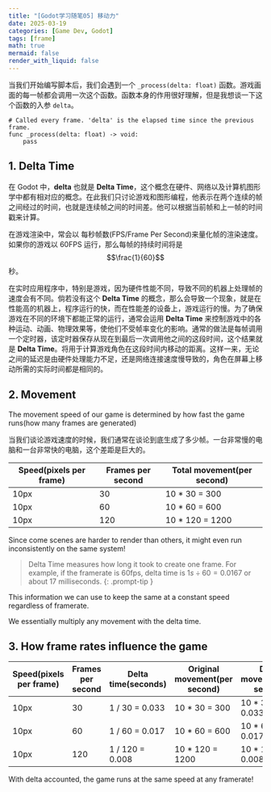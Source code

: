 ```yaml
---
title: "[Godot学习随笔05] 移动力"
date: 2025-03-19
categories: [Game Dev, Godot]
tags: [frame]
math: true
mermaid: false
render_with_liquid: false
---
```


当我们开始编写脚本后，我们会遇到一个 `_process(delta: float)` 函数。游戏画面的每一帧都会调用一次这个函数。函数本身的作用很好理解，但是我想谈一下这个函数的入参 `delta`。

```gdscript
# Called every frame. 'delta' is the elapsed time since the previous frame.
func _process(delta: float) -> void:
    pass
```

## 1. Delta Time

在 Godot 中，**delta** 也就是 **Delta Time**，这个概念在硬件、网络以及计算机图形学中都有相对应的概念。在此我们只讨论游戏和图形编程，他表示在两个连续的帧之间经过的时间，也就是连续帧之间的时间差。他可以根据当前帧和上一帧的时间戳来计算。

在游戏渲染中，常会以 每秒帧数(FPS/Frame Per Second)来量化帧的渲染速度。如果你的游戏以 60FPS 运行，那么每帧的持续时间将是 $$\frac{1}{60}$$ 秒。

在实时应用程序中，特别是游戏，因为硬件性能不同，导致不同的机器上处理帧的速度会有不同。倘若没有这个 **Delta Time** 的概念，那么会导致一个现象，就是在性能高的机器上，程序运行的快，而在性能差的设备上，游戏运行的慢。为了确保游戏在不同的环境下都能正常的运行，通常会运用 **Delta Time** 来控制游戏中的各种运动、动画、物理效果等，使他们不受帧率变化的影响。通常的做法是每帧调用一个定时器，该定时器保存从现在到最后一次调用他之间的这段时间，这个结果就是 **Delta Time**。将用于计算游戏角色在这段时间内移动的距离。这样一来，无论之间的延迟是由硬件处理能力不足，还是网络连接速度慢导致的，角色在屏幕上移动所需的实际时间都是相同的。

## 2. Movement

The movement speed of our game is determined by how fast the game runs(how many frames are generated)

当我们谈论游戏速度的时候，我们通常在谈论到底生成了多少帧。一台非常慢的电脑和一台非常快的电脑，这个差距是巨大的。

| Speed(pixels per frame) | Frames per second | Total movement(per second) |
| --- | --- | --- |
| 10px | 30 | 10 * 30 = 300 |
| 10px | 60 | 10 * 60 = 600 |
| 10px | 120 | 10 * 120 = 1200 |

Since come scenes are harder to render than others, it might even run inconsistently on the same system!

> Delta Time measures how long it took to create one frame.
> For example, if the framerate is 60fps, delta time is $1s \div 60 = 0.0167$ or about 17 milliseconds.
{: .prompt-tip }

This information we can use to keep the same at a constant speed regardless of framerate.

We essentially multiply any movement with the delta time.

## 3. How frame rates influence the game

| Speed(pixels per frame) | Frames per second | Delta time(seconds) | Original movement(per second) | Delta movement(per second) |
| --- | --- | --- | --- | --- |
| 10px | 30 | 1 / 30 = 0.033 | 10 * 30 = 300 | 10 * 30 * 0.033 = 10 | 
| 10px | 60 | 1 / 60 = 0.017 | 10 * 60 = 600 | 10 * 60 * 0.017 = 10 |
| 10px | 120 | 1 / 120 = 0.008 | 10 * 120 = 1200 | 10 * 120 * 0.008 = 10 |

With delta accounted, the game runs at the same speed at any framerate!
